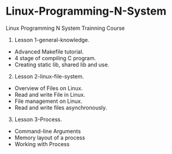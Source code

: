 # Linux-Programming-N-System
Linux Programming N System Trainning Course

1. Lesson 1-general-knowledge.
- Advanced Makefile tutorial.
- 4 stage of compiling C program.
- Creating static lib, shared lib and use.

2. Lesson 2-linux-file-system.
- Overview of Files on Linux.
- Read and write File in Linux.
- File management on Linux. 
- Read and write files asynchronously.

3. Lesson 3-Process.
- Command-line Arguments
- Memory layout of a process
- Working with Process
